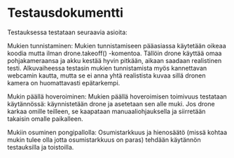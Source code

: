 # Testausdokumentti

Testauksessa testataan seuraavia asioita:

Mukien tunnistaminen:
Mukien tunnistamiseen pääasiassa käytetään oikeaa koodia mutta ilman drone.takeoff() -komentoa. Tällöin drone käyttää omaa pohjakameraansa ja akku kestää hyvin pitkään, aikaan saadaan realistinen testi. Alkuvaiheessa testasin mukien tunnistamista myös kannettavan webcamin kautta, mutta se ei anna yhtä realistista kuvaa sillä dronen kamera on huomattavasti epätarkempi.

Mukin päällä hoveroiminen:
Mukien päällä hoveroimisen toimivuus testataan käytännössä: käynnistetään drone ja asetetaan sen alle muki. Jos drone karkaa omille teilleen, se kaapataan manuaaliohjauksella ja siirretään takaisin omalle paikalleen.

Mukiin osuminen pongipallolla:
Osumistarkkuus ja hienosäätö (missä kohtaa mukin tulee olla jotta osumistarkkuus on paras) tehdään käytännön testauksilla ja toistoilla.
